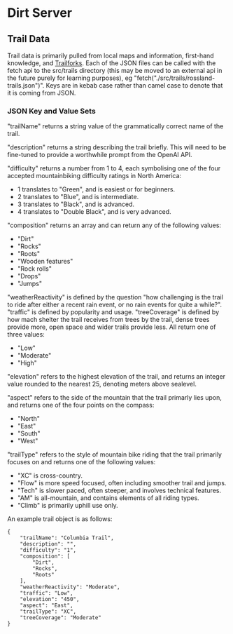 # Dirt Server

## Trail Data

Trail data is primarily pulled from local maps and information, first-hand knowledge, and [Trailforks](https://www.trailforks.com/). Each of the JSON files can be called with the fetch api to the src/trails  directory (this may be moved to an external api in the future purely for learning purposes), eg "fetch("./src/trails/rossland-trails.json")". Keys are in kebab case rather than camel case to denote that it is coming from JSON.

### JSON Key and Value Sets

"trailName" returns a string value of the grammatically correct name of the trail.

"description" returns a string describing the trail briefly. This will need to be fine-tuned to provide a worthwhile prompt from the OpenAI API.

"difficulty" returns a number from 1 to 4, each symbolising one of the four accepted mountainbiking difficulty ratings in North America:
- 1 translates to "Green", and is easiest or for beginners.
- 2 translates to "Blue", and is intermediate.
- 3 translates to "Black", and is advanced.
- 4 translates to "Double Black", and is very advanced.

"composition" returns an array and can return any of the following values:
- "Dirt"
- "Rocks"
- "Roots"
- "Wooden features"
- "Rock rolls"
- "Drops"
- "Jumps"

"weatherReactivity" is defined by the question "how challenging is the trail to ride after either a recent rain event, or no rain events for quite a while?". 
"traffic" is defined by popularity and usage.
"treeCoverage" is defined by how mach shelter the trail receives from trees by the trail, dense trees provide more, open space and wider trails provide less. 
All return one of three values:
- "Low"
- "Moderate"
- "High"

"elevation" refers to the highest elevation of the trail, and returns an integer value rounded to the nearest 25, denoting meters above sealevel.

"aspect" refers to the side of the mountain that the trail primarly lies upon, and returns one of the four points on the compass:
- "North"
- "East"
- "South"
- "West"

"trailType" refers to the style of mountain bike riding that the trail primarily focuses on and returns one of the following values:
- "XC" is cross-country.
- "Flow" is more speed focused, often including smoother trail and jumps.
- "Tech" is slower paced, often steeper, and involves technical features.
- "AM" is all-mountain, and contains elements of all riding types.
- "Climb" is primarily uphill use only.

An example trail object is as follows:

    {
        "trailName": "Columbia Trail",
        "description": "",
        "difficulty": "1",
        "composition": [
            "Dirt",
            "Rocks",
            "Roots"
        ],
        "weatherReactivity": "Moderate",
        "traffic": "Low",
        "elevation": "450",
        "aspect": "East",
        "trailType": "XC",
        "treeCoverage": "Moderate"
    }